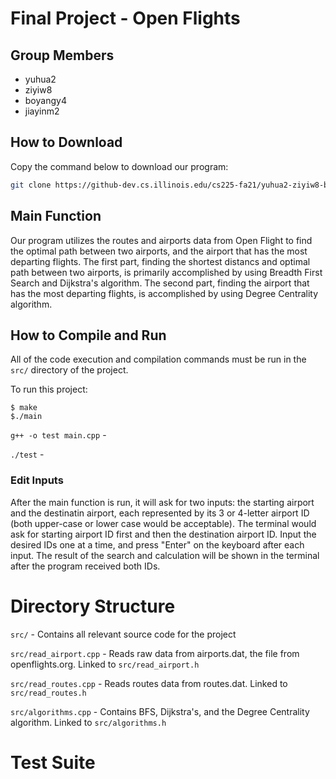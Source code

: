 # Final Project - Open Flights

## Group Members
- yuhua2
- ziyiw8
- boyangy4
- jiayinm2

## How to Download
Copy the command below to download our program:
```bash
git clone https://github-dev.cs.illinois.edu/cs225-fa21/yuhua2-ziyiw8-boyangy4-jiayinm2
```

## Main Function
Our program utilizes the routes and airports data from Open Flight to find the optimal path between two airports, and the airport that has the most departing flights. The first part, finding the shortest distancs and optimal path between two airports, is primarily accomplished by using Breadth First Search and Dijkstra's algorithm. The second part, finding the airport that has the most departing flights, is accomplished
by using Degree Centrality algorithm.

## How to Compile and Run

All of the code execution and compilation commands must be run in the `src/` directory of the project.

To run this project:

```
$ make
$./main
```

`g++ -o test main.cpp` -

`./test` -

### Edit Inputs
After the main function is run, it will ask for two inputs: the starting airport and the destinatin airport, each represented by its 3 or 4-letter airport ID (both upper-case or lower case would be acceptable). The terminal would ask for starting airport ID first and then the destination airport ID. Input the desired IDs one at a time, and press "Enter" on the keyboard after each input. The result of the search and calculation will be shown in the terminal after the program received both IDs.

# Directory Structure

`src/` - Contains all relevant source code for the project

`src/read_airport.cpp` - Reads raw data from airports.dat, the file from openflights.org. Linked to `src/read_airport.h`

`src/read_routes.cpp` - Reads routes data from routes.dat. Linked to `src/read_routes.h`

`src/algorithms.cpp` - Contains BFS, Dijkstra's, and the Degree Centrality algorithm. Linked to `src/algorithms.h`

# Test Suite
